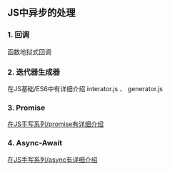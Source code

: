## JS中异步的处理

### 1. 回调
  函数地狱式回调
### 2. 迭代器生成器
  在JS基础/ES6中有详细介绍 interator.js 、 generator.js
### 3. Promise
  [在JS手写系列/promise有详细介绍](./promise/promise.md)
### 4. Async-Await
  [在JS手写系列/async有详细介绍](./async/async.js.md)